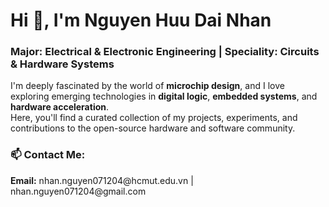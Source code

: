 <h1 align="left">Hi 👋, I'm Nguyen Huu Dai Nhan</h1>

<h3 align="left">
  Major: Electrical & Electronic Engineering | Speciality: Circuits & Hardware Systems
</h3>

<p align="left">
  I'm deeply fascinated by the world of <strong>microchip design</strong>, and I love exploring emerging technologies in 
  <strong>digital logic</strong>, <strong>embedded systems</strong>, and <strong>hardware acceleration</strong>.<br>
  Here, you'll find a curated collection of my projects, experiments, and contributions to the open-source hardware and software community.
</p>

<h3 align="left">📫 Contact Me:</h3>

<p align="left">
  <strong>Email:</strong> nhan.nguyen071204@hcmut.edu.vn | nhan.nguyen071204@gmail.com
</p>

